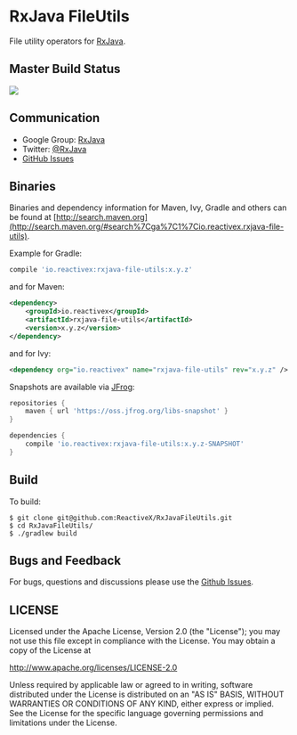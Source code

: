 # RxJava FileUtils

File utility operators for [RxJava](https://github.com/ReactiveX/RxJava).

## Master Build Status

<a href='https://travis-ci.org/ReactiveX/RxJavaFileUtils/builds'><img src='https://travis-ci.org/ReactiveX/RxJavaFileUtils.svg?branch=0.x'></a>

## Communication

- Google Group: [RxJava](http://groups.google.com/d/forum/rxjava)
- Twitter: [@RxJava](http://twitter.com/RxJava)
- [GitHub Issues](https://github.com/ReactiveX/RxJavaFileUtils/issues)

## Binaries

Binaries and dependency information for Maven, Ivy, Gradle and others can be found at [http://search.maven.org](http://search.maven.org/#search%7Cga%7C1%7Cio.reactivex.rxjava-file-utils).

Example for Gradle:

```groovy
compile 'io.reactivex:rxjava-file-utils:x.y.z'
```

and for Maven:

```xml
<dependency>
    <groupId>io.reactivex</groupId>
    <artifactId>rxjava-file-utils</artifactId>
    <version>x.y.z</version>
</dependency>
```
and for Ivy:

```xml
<dependency org="io.reactivex" name="rxjava-file-utils" rev="x.y.z" />
```

Snapshots are available via [JFrog](https://oss.jfrog.org/webapp/search/artifact/?5&q=rxjava-file-utils):

```groovy
repositories {
    maven { url 'https://oss.jfrog.org/libs-snapshot' }
}

dependencies {
    compile 'io.reactivex:rxjava-file-utils:x.y.z-SNAPSHOT'
}
```

## Build

To build:

```
$ git clone git@github.com:ReactiveX/RxJavaFileUtils.git
$ cd RxJavaFileUtils/
$ ./gradlew build
```

## Bugs and Feedback

For bugs, questions and discussions please use the [Github Issues](https://github.com/ReactiveX/RxJavaFileUtils/issues).

 
## LICENSE

Licensed under the Apache License, Version 2.0 (the "License");
you may not use this file except in compliance with the License.
You may obtain a copy of the License at

<http://www.apache.org/licenses/LICENSE-2.0>

Unless required by applicable law or agreed to in writing, software
distributed under the License is distributed on an "AS IS" BASIS,
WITHOUT WARRANTIES OR CONDITIONS OF ANY KIND, either express or implied.
See the License for the specific language governing permissions and
limitations under the License.
